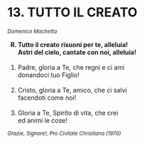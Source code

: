# 13. TUTTO IL CREATO

<sub><i>	Domenico Machetta</sub></i>
<ol>
	<b><li type="A" value="18">Tutto il creato risuoni per te, alleluia!<br>
		Astri del cielo, cantate con noi, alleluia!</li></b><br>
	<li value="1">Padre, gloria a Te, che regni e ci ami<br>
		donandoci tuo Figlio!</li><br>
	<li>Cristo, gloria a Te, amico, che ci salvi<br>
		facendoti come noi!</li><br>
	<li>Gloria a Te, Spirito di vita, che crei<br>
		ed animi le cose!</li>
</ol>
<sub><i>Grazie, Signore!, 	Pro Civitate Christiana (1970)</sub></i>
